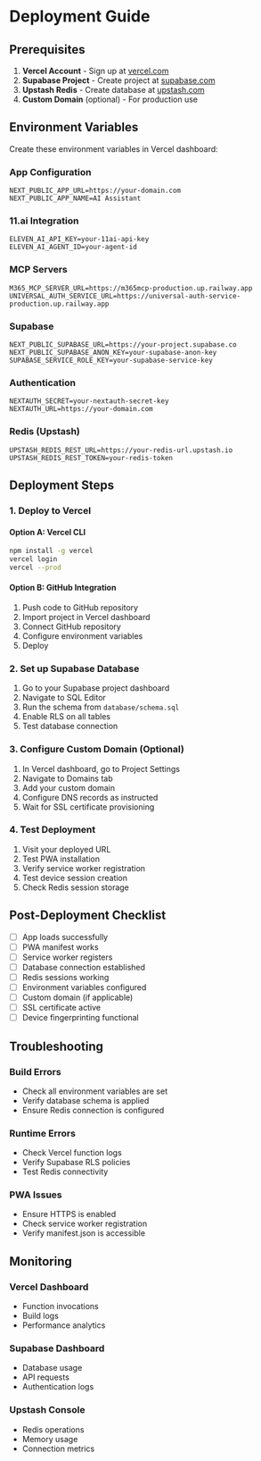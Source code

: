 # Deployment Guide

## Prerequisites

1. **Vercel Account** - Sign up at [vercel.com](https://vercel.com)
2. **Supabase Project** - Create project at [supabase.com](https://supabase.com)
3. **Upstash Redis** - Create database at [upstash.com](https://upstash.com)
4. **Custom Domain** (optional) - For production use

## Environment Variables

Create these environment variables in Vercel dashboard:

### App Configuration
```
NEXT_PUBLIC_APP_URL=https://your-domain.com
NEXT_PUBLIC_APP_NAME=AI Assistant
```

### 11.ai Integration
```
ELEVEN_AI_API_KEY=your-11ai-api-key
ELEVEN_AI_AGENT_ID=your-agent-id
```

### MCP Servers
```
M365_MCP_SERVER_URL=https://m365mcp-production.up.railway.app
UNIVERSAL_AUTH_SERVICE_URL=https://universal-auth-service-production.up.railway.app
```

### Supabase
```
NEXT_PUBLIC_SUPABASE_URL=https://your-project.supabase.co
NEXT_PUBLIC_SUPABASE_ANON_KEY=your-supabase-anon-key
SUPABASE_SERVICE_ROLE_KEY=your-supabase-service-key
```

### Authentication
```
NEXTAUTH_SECRET=your-nextauth-secret-key
NEXTAUTH_URL=https://your-domain.com
```

### Redis (Upstash)
```
UPSTASH_REDIS_REST_URL=https://your-redis-url.upstash.io
UPSTASH_REDIS_REST_TOKEN=your-redis-token
```

## Deployment Steps

### 1. Deploy to Vercel

#### Option A: Vercel CLI
```bash
npm install -g vercel
vercel login
vercel --prod
```

#### Option B: GitHub Integration
1. Push code to GitHub repository
2. Import project in Vercel dashboard
3. Connect GitHub repository
4. Configure environment variables
5. Deploy

### 2. Set up Supabase Database

1. Go to your Supabase project dashboard
2. Navigate to SQL Editor
3. Run the schema from `database/schema.sql`
4. Enable RLS on all tables
5. Test database connection

### 3. Configure Custom Domain (Optional)

1. In Vercel dashboard, go to Project Settings
2. Navigate to Domains tab
3. Add your custom domain
4. Configure DNS records as instructed
5. Wait for SSL certificate provisioning

### 4. Test Deployment

1. Visit your deployed URL
2. Test PWA installation
3. Verify service worker registration
4. Test device session creation
5. Check Redis session storage

## Post-Deployment Checklist

- [ ] App loads successfully
- [ ] PWA manifest works
- [ ] Service worker registers
- [ ] Database connection established
- [ ] Redis sessions working
- [ ] Environment variables configured
- [ ] Custom domain (if applicable)
- [ ] SSL certificate active
- [ ] Device fingerprinting functional

## Troubleshooting

### Build Errors
- Check all environment variables are set
- Verify database schema is applied
- Ensure Redis connection is configured

### Runtime Errors
- Check Vercel function logs
- Verify Supabase RLS policies
- Test Redis connectivity

### PWA Issues
- Ensure HTTPS is enabled
- Check service worker registration
- Verify manifest.json is accessible

## Monitoring

### Vercel Dashboard
- Function invocations
- Build logs
- Performance analytics

### Supabase Dashboard
- Database usage
- API requests
- Authentication logs

### Upstash Console
- Redis operations
- Memory usage
- Connection metrics